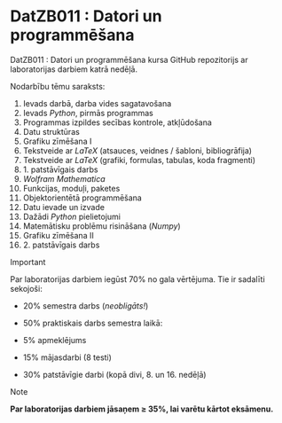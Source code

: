 # DatZB011 : Datori un programmēšana

DatZB011 : Datori un programmēšana kursa GitHub repozitorijs ar laboratorijas darbiem katrā nedēļā.

Nodarbību tēmu saraksts:

1. Ievads darbā, darba vides sagatavošana
2. Ievads _Python_, pirmās programmas
3. Programmas izpildes secības kontrole, atkļūdošana
4. Datu struktūras
5. Grafiku zīmēšana I
6. Tekstveide ar $LaTeX$ (atsauces, veidnes / šabloni, bibliogrāfija)
7. Tekstveide ar $LaTeX$ (grafiki, formulas, tabulas, koda fragmenti)
8. 1\. patstāvīgais darbs
9. _Wolfram Mathematica_
10. Funkcijas, moduļi, paketes
11. Objektorientētā programmēšana
12. Datu ievade un izvade
13. Dažādi _Python_ pielietojumi
14. Matemātisku problēmu risināšana (_Numpy_)
15. Grafiku zīmēšana II
16. 2\. patstāvīgais darbs

>[!IMPORTANT]
> Par laboratorijas darbiem iegūst 70% no gala vērtējuma. Tie ir sadalīti sekojoši:
>
> * 20% semestra darbs (_neobligāts!_)
> * 50% praktiskais darbs semestra laikā:
>
> * 5% apmeklējums
> * 15% mājasdarbi (8 testi)
> * 30% patstāvīgie darbi (kopā divi, 8. un 16. nedēļā)

>[!NOTE]
> **Par laboratorijas darbiem jāsaņem ≥ 35%, lai varētu kārtot eksāmenu.**

